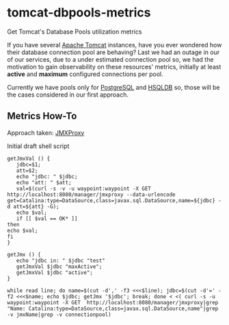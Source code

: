 # tomcat-dbpools-metrics
Get Tomcat's Database Pools utilization metrics

If you have several [Apache Tomcat](http://tomcat.apache.org/) instances, have you ever wondered how their database connection pool are behaving? Last we had an outage in our of our services, due to a under estimated connection pool so, we had the motivation to gain observability on these resources' metrics, initially at least **active** and **maximum** configured connections per pool.

Currently we have pools only for [PostgreSQL](https://www.postgresql.org/) and [HSQLDB](http://hsqldb.org/) so, those will be the cases considered in our first approach.

## Metrics How-To

Approach taken: [JMXProxy](https://tomcat.apache.org/tomcat-8.0-doc/monitoring.html#Using_the_JMXProxyServlet)

Initial draft shell script
~~~~
getJmxVal () {
   jdbc=$1;
   att=$2;
   echo "jdbc: " $jdbc;
   echo "att: " $att;
   val=$(curl -s -v -u waypoint:waypoint -X GET  http://localhost:8080/manager/jmxproxy --data-urlencode get=Catalina:type=DataSource,class=javax.sql.DataSource,name=${jdbc} -d att=${att} -G);
   echo $val;
   if [[ $val == OK* ]]
then
echo $val;
fi
}

getJmx () {
   echo "jdbc in: " $jdbc "test"
   getJmxVal $jdbc "maxActive";
   getJmxVal $jdbc "active";
}

while read line; do name=$(cut -d',' -f3 <<<$line); jdbc=$(cut -d'=' -f2 <<<$name; echo $jdbc; getJmx '$jdbc'; break; done < <( curl -s -u waypoint:waypoint -X GET  http://localhost:8080/manager/jmxproxy|grep "Name: Catalina:type=DataSource,class=javax.sql.DataSource,name"|grep -v jmxName|grep -v connectionpool)
~~~~

